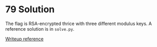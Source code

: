 # 79 Solution
The flag is RSA-encrypted thrice with three different modulus keys. A reference solution is in `solve.py`.

[Writeup reference](https://github.com/Dvd848/CTFs/blob/master/2021_picoCTF_redpwn/triple-secure.md)
